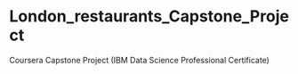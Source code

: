 # London_restaurants_Capstone_Project
Coursera Capstone Project (IBM Data Science Professional Certificate)

